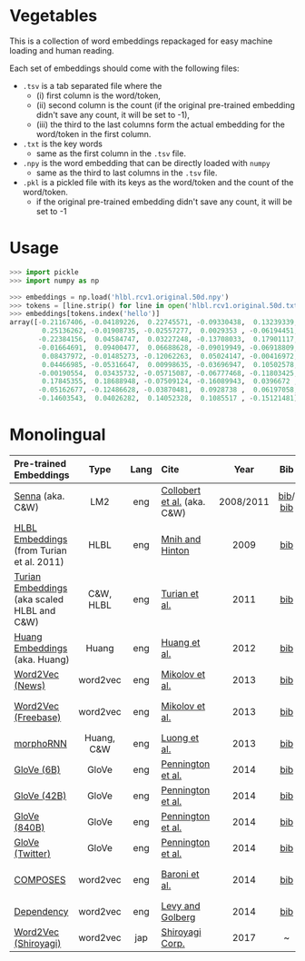 # Vegetables 

This is a collection of word embeddings repackaged for easy machine loading and human reading. 

Each set of embeddings should come with the following files:
 
 - `.tsv` is a tab separated file where the 
   - (i) first column is the word/token, 
   - (ii) second column is the count (if the original pre-trained embedding didn't save any count, it will be set to -1), 
   - (iii) the third to the last columns form the actual embedding for the word/token in the first column.
 - `.txt` is the key words
   - same as the first column in the `.tsv` file.
 - `.npy` is the word embedding that can be directly loaded with `numpy`
   - same as the third to last columns in the `.tsv` file.
 - `.pkl` is a pickled file with its keys as the word/token and the count of the word/token.
   - if the original pre-trained embedding didn't save any count, it will be set to -1
 
 
Usage
====

```python
>>> import pickle 
>>> import numpy as np

>>> embeddings = np.load('hlbl.rcv1.original.50d.npy')
>>> tokens = [line.strip() for line in open('hlbl.rcv1.original.50d.txt')]
>>> embeddings[tokens.index('hello')]
array([-0.21167406, -0.04189226,  0.22745571, -0.09330438,  0.13239339,
        0.25136262, -0.01908735, -0.02557277,  0.0029353 , -0.06194451,
       -0.22384156,  0.04584747,  0.03227248, -0.13708033,  0.17901117,
       -0.01664691,  0.09400477,  0.06688628, -0.09019949, -0.06918809,
        0.08437972, -0.01485273, -0.12062263,  0.05024147, -0.00416972,
        0.04466985, -0.05316647,  0.00998635, -0.03696947,  0.10502578,
       -0.00190554,  0.03435732, -0.05715087, -0.06777468, -0.11803425,
        0.17845355,  0.18688948, -0.07509124, -0.16089943,  0.0396672 ,
       -0.05162677, -0.12486628, -0.03870481,  0.0928738 ,  0.06197058,
       -0.14603543,  0.04026282,  0.14052328,  0.1085517 , -0.15121481])
```


Monolingual 
=====

<!-- | [Turian Embeddings](https://www.kaggle.com/alvations/turian-embeddings) (aka. HLBL)|  Brown, C&W, HLBL | eng | [Turian et al.](http://anthology.aclweb.org/P/P10/P10-1040.pdf) | 2011 | [bib](https://aclanthology.info/papers/P10-1040/p10-1040.bib)| [![License](https://img.shields.io/badge/License-Unknown-ff69b4.svg)]() | [hlbl-embeddings](https://www.kaggle.com/alvations/vegetables-hlbl-embeddings) | -->

| Pre-trained Embeddings | Type | Lang | Cite | Year | Bib | License | Kaggle Dataset |
|:-|:-:|:-:|:-|:-:|:-:|:-:|:-|
| [Senna](https://ronan.collobert.com/senna/) (aka. C&W) | LM2 | eng | [Collobert et al.](http://www.jmlr.org/papers/volume12/collobert11a/collobert11a.pdf) (aka. C&W) | 2008/2011 | [bib](https://dl.acm.org/downformats.cfm?id=1390177&parent_id=1390156&expformat=bibtex)/<br>[bib](https://dl.acm.org/downformats.cfm?id=2078186&parent_id=1953048&expformat=bibtex) | [![License](https://img.shields.io/badge/License-Others-red.svg)](https://ronan.collobert.com/senna/download.html) | [senna-embeddings](https://www.kaggle.com/alvations/vegetables-senna-embeddings) |
| [HLBL Embeddings](https://www.kaggle.com/alvations/turian-embeddings) (from Turian et al. 2011)|  HLBL | eng | [Mnih and Hinton](http://papers.nips.cc/paper/3583-a-scalable-hierarchical-distributed-language-model) | 2009 | [bib](http://papers.nips.cc/paper/3583-a-scalable-hierarchical-distributed-language-model/bibtex)| [![License](https://img.shields.io/badge/License-Unknown-ff69b4.svg)]() | [hlbl-embeddings](https://www.kaggle.com/alvations/vegetables-hlbl-embeddings) |
| [Turian Embeddings](https://www.kaggle.com/alvations/turian-embeddings) <br>(aka scaled HLBL and C&W)|  C&W, HLBL | eng | [Turian et al.](http://anthology.aclweb.org/P/P10/P10-1040.pdf) | 2011 | [bib](https://aclanthology.info/papers/P10-1040/p10-1040.bib)| [![License](https://img.shields.io/badge/License-Unknown-ff69b4.svg)]() |  [turian-embeddings](https://www.kaggle.com/alvations/vegetables-turian-embeddings)  |
| [Huang Embeddings](https://www.kaggle.com/alvations/huang-embeddings) (aka. Huang)| Huang | eng | [Huang et al.](http://www.aclweb.org/anthology/P12-1092) | 2012 | [bib](https://aclanthology.info/papers/P12-1092/p12-1092.bib)| [![License](https://img.shields.io/badge/License-Unknown-ff69b4.svg)]() | [huang-embeddings](https://www.kaggle.com/alvations/vegetables-huang-embeddings) | 
| [Word2Vec (News)](https://code.google.com/archive/p/word2vec/) | word2vec | eng |  [Mikolov et al.](https://arxiv.org/abs/1301.3781) | 2013 | [bib](https://dblp.uni-trier.de/rec/bibtex/journals/corr/abs-1301-3781) | [![License](https://img.shields.io/badge/License-Apache%202.0-blue.svg)](https://opensource.org/licenses/Apache-2.0) | [google-word2vec](https://www.kaggle.com/alvations/vegetables-google-word2vec) 
| [Word2Vec (Freebase)](https://code.google.com/archive/p/word2vec/) | word2vec | eng | [Mikolov et al.](https://arxiv.org/abs/1301.3781) | 2013| [bib](https://dblp.uni-trier.de/rec/bibtex/journals/corr/abs-1301-3781) | [![License](https://img.shields.io/badge/License-Apache%202.0-blue.svg)](https://opensource.org/licenses/Apache-2.0) | [google-word2vec-freebase](https://www.kaggle.com/alvations/vegetables-google-word2vec-freebase) |
| [morphoRNN](https://nlp.stanford.edu/~lmthang/morphoNLM/) | Huang, C&W | eng | [Luong et al.](http://www.aclweb.org/anthology/W13-3512) | 2013 | [bib](https://aclanthology.info/papers/W13-3512/w13-3512.bib) | [![License](https://img.shields.io/badge/License-Unknown-ff69b4.svg)]() | [csrnn-embeddings](https://www.kaggle.com/alvations/vegetables-csrnn-embeddings) | 
| [GloVe (6B)](https://nlp.stanford.edu/projects/glove/)      |GloVe| eng | [Pennington et al.](https://www.aclweb.org/anthology/D14-1162) | 2014 | [bib](https://aclanthology.info/papers/D14-1162/d14-1162.bib) | [![License](https://img.shields.io/badge/License-Apache%202.0-blue.svg)](https://opensource.org/licenses/Apache-2.0) | [stanford-glove-6b](https://www.kaggle.com/alvations/vegetables-stanford-glove-6b)|
| [GloVe (42B)](https://nlp.stanford.edu/projects/glove/)     |GloVe| eng | [Pennington et al.](https://www.aclweb.org/anthology/D14-1162) | 2014 |[bib](https://aclanthology.info/papers/D14-1162/d14-1162.bib) | [![License](https://img.shields.io/badge/License-Apache%202.0-blue.svg)](https://opensource.org/licenses/Apache-2.0) | [stanford-glove-42b](https://www.kaggle.com/alvations/vegetables-stanford-glove-42b)|
| [GloVe (840B)](https://nlp.stanford.edu/projects/glove/)    |GloVe| eng |[Pennington et al.](https://www.aclweb.org/anthology/D14-1162) | 2014 |[bib](https://aclanthology.info/papers/D14-1162/d14-1162.bib) | [![License](https://img.shields.io/badge/License-Apache%202.0-blue.svg)](https://opensource.org/licenses/Apache-2.0) | [stanford-glove-840b](https://www.kaggle.com/alvations/vegetables-stanford-glove-840b)|
| [GloVe (Twitter)](https://nlp.stanford.edu/projects/glove/) |GloVe| eng | [Pennington et al.](https://www.aclweb.org/anthology/D14-1162) | 2014 | [bib](https://aclanthology.info/papers/D14-1162/d14-1162.bib) | [![License](https://img.shields.io/badge/License-Apache%202.0-blue.svg)](https://opensource.org/licenses/Apache-2.0) | [stanford-glove-twitter](https://www.kaggle.com/alvations/vegetables-stanford-glove-twitter)|
| [COMPOSES](http://clic.cimec.unitn.it/composes/semantic-vectors.html)        | word2vec | eng | [Baroni et al.](http://www.aclweb.org/anthology/P14-1023) | 2014 | [bib](https://aclanthology.info/papers/P14-1023/p14-1023.bib) | [![License: CC BY 4.0](https://licensebuttons.net/l/by/4.0/80x15.png)](https://creativecommons.org/licenses/by/4.0/) | [composes-embeddings](https://www.kaggle.com/alvations/vegetables-composes-embeddings) |
| [Dependency](https://levyomer.wordpress.com/2014/04/25/dependency-based-word-embeddings/) | word2vec | eng | [Levy and Golberg](http://www.aclweb.org/anthology/P14-2050) | 2014 | [bib](https://aclanthology.info/papers/P14-2050/p14-2050.bib) | [![License](https://img.shields.io/badge/License-Unknown-ff69b4.svg)]() | [dependency-embeddings](https://www.kaggle.com/alvations/vegetables-dependency-embeddings)|
| [Word2Vec (Shiroyagi)](https://github.com/shiroyagicorp/japanese-word2vec-model-builder) | word2vec | jap | [Shiroyagi Corp.](http://aial.shiroyagi.co.jp/2017/02/japanese-word2vec-model-builder/) | 2017 | ~ | [![License: MIT](https://img.shields.io/badge/License-MIT-yellow.svg)](https://opensource.org/licenses/MIT) | [shiroyagi-word2vec](https://www.kaggle.com/alvations/vegetables-shiroyagi-word2vec) | 

<!-- 

| [ECO](https://github.com/azpoliak/eco)   | skip-embeds | eng | [Adam et al.](http://www.aclweb.org/anthology/E17-2081) | 2017 | | [![License](https://img.shields.io/badge/License-Unknown-ff69b4.svg)]() | ! [eco-embeddings]() | 



Multilingual
=====

| Pre-trained Embeddings | Type | #Langs | Langs | Cite | Year | Bib | License |  Kaggle Dataset |
|:-|:-:|:-:|:-:|:-:|:-:|:-:|:-|:-|
| [Polyglot](https://sites.google.com/site/rmyeid/projects/polyglot) | Senna | 117 | ... | [Al-Rfou et al.](http://www.google.com/url?q=http%3A%2F%2Fwww.aclweb.org%2Fanthology%2FW13-3520&sa=D&sntz=1&usg=AFQjCNHFu1aPKusZX5amgWa_RrOP9cbh6w) | 2013 | [bib]() | | |
| [HistWords](https://nlp.stanford.edu/projects/histwords/)        | word2vec |  4 | cmn,deu,eng,fre | [Hamilton et al.](https://aclweb.org/anthology/P/P16/P16-1141.pdf) | 2016 | [bib]() | [![License: ODbL](https://img.shields.io/badge/License-PDDL-brightgreen.svg)](https://opendatacommons.org/licenses/pddl/) | ! [histwords-embeddings]() | 
| [Fasttext](https://fasttext.cc/) | fasttext | 157 | ... | [Grave et al.](http://www.lrec-conf.org/proceedings/lrec2018/pdf/627.pdf) | 2018 | [bib]() | [![License: CC BY-SA 4.0](https://licensebuttons.net/l/by-sa/4.0/80x15.png)](https://creativecommons.org/licenses/by-sa/4.0/) | ! [fasttext-embeddings]() | 


-->
